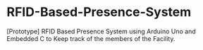 # RFID-Based-Presence-System
[Prototype] RFID Based Presence System using Arduino Uno and Embedded C to Keep track of the members of the Facility.
